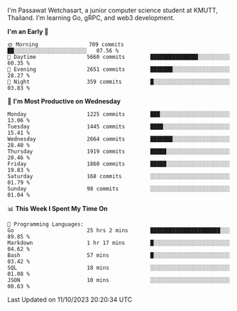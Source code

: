 
I'm Passawat Wetchasart, a junior computer science student at KMUTT, Thailand. I'm learning Go, gRPC, and web3 development.



<!--START_SECTION:waka-->
**I'm an Early 🐤** 

```text
🌞 Morning                709 commits         ██░░░░░░░░░░░░░░░░░░░░░░░   07.56 % 
🌆 Daytime                5660 commits        ███████████████░░░░░░░░░░   60.35 % 
🌃 Evening                2651 commits        ███████░░░░░░░░░░░░░░░░░░   28.27 % 
🌙 Night                  359 commits         █░░░░░░░░░░░░░░░░░░░░░░░░   03.83 % 
```
📅 **I'm Most Productive on Wednesday** 

```text
Monday                   1225 commits        ███░░░░░░░░░░░░░░░░░░░░░░   13.06 % 
Tuesday                  1445 commits        ████░░░░░░░░░░░░░░░░░░░░░   15.41 % 
Wednesday                2664 commits        ███████░░░░░░░░░░░░░░░░░░   28.40 % 
Thursday                 1919 commits        █████░░░░░░░░░░░░░░░░░░░░   20.46 % 
Friday                   1860 commits        █████░░░░░░░░░░░░░░░░░░░░   19.83 % 
Saturday                 168 commits         ░░░░░░░░░░░░░░░░░░░░░░░░░   01.79 % 
Sunday                   98 commits          ░░░░░░░░░░░░░░░░░░░░░░░░░   01.04 % 
```


📊 **This Week I Spent My Time On** 

```text
💬 Programming Languages: 
Go                       25 hrs 2 mins       ██████████████████████░░░   89.85 % 
Markdown                 1 hr 17 mins        █░░░░░░░░░░░░░░░░░░░░░░░░   04.62 % 
Bash                     57 mins             █░░░░░░░░░░░░░░░░░░░░░░░░   03.42 % 
SQL                      18 mins             ░░░░░░░░░░░░░░░░░░░░░░░░░   01.08 % 
JSON                     10 mins             ░░░░░░░░░░░░░░░░░░░░░░░░░   00.63 % 
```


 Last Updated on 11/10/2023 20:20:34 UTC
<!--END_SECTION:waka-->

<!--
**markpassawat/markpassawat** is a ✨ _special_ ✨ repository because its `README.md` (this file) appears on your GitHub profile.

Here are some ideas to get you started:

- 🔭 I’m currently working on ...
- 🌱 I’m currently learning ...
- 👯 I’m looking to collaborate on ...
- 🤔 I’m looking for help with ...
- 💬 Ask me about ...
- 📫 How to reach me: ...
- 😄 Pronouns: He/Him
- ⚡ Fun fact: ...
-->
